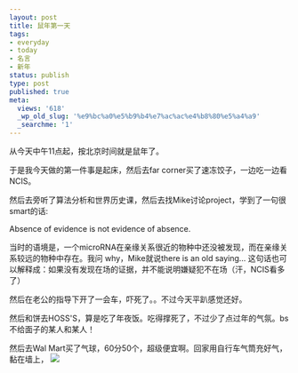 ```yaml
---
layout: post
title: 鼠年第一天
tags:
- everyday
- today
- 名言
- 新年
status: publish
type: post
published: true
meta:
  views: '618'
  _wp_old_slug: '%e9%bc%a0%e5%b9%b4%e7%ac%ac%e4%b8%80%e5%a4%a9'
  _searchme: '1'
---
```

从今天中午11点起，按北京时间就是鼠年了。

于是我今天做的第一件事是起床，然后去far  corner买了速冻饺子，一边吃一边看NCIS。

然后去旁听了算法分析和世界历史课，然后去找Mike讨论project，学到了一句很smart的话:

Absence of evidence is not evidence of absence.

当时的语境是，一个microRNA在亲缘关系很近的物种中还没被发现，而在亲缘关系较远的物种中存在。我问 why，Mike就说there is an old saying... 这句话也可以解释成：如果没有发现在场的证据，并不能说明嫌疑犯不在场（汗，NCIS看多了）

然后在老公的指导下开了一会车，吓死了。。不过今天平趴感觉还好。

然后和饼去HOSS'S，算是吃了年夜饭。吃得撑死了，不过少了点过年的气氛。bs不给面子的某人和某人！

然后去Wal Mart买了气球，60分50个，超级便宜啊。回家用自行车气筒充好气，黏在墙上，
![](https://dl.dropboxusercontent.com/u/308058/blogimages/2010/07/00001.jpg)
